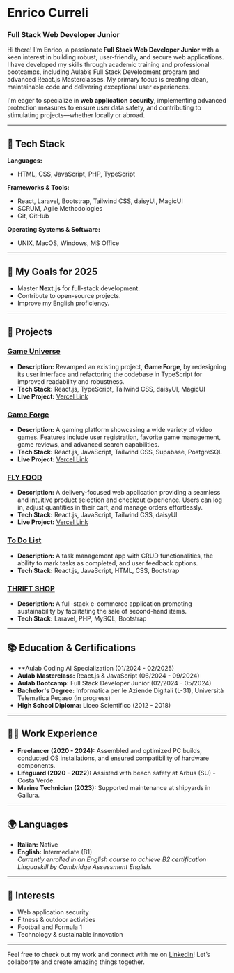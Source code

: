 # Enrico Curreli

### Full Stack Web Developer Junior  

Hi there! I'm Enrico, a passionate **Full Stack Web Developer Junior** with a keen interest in building robust, user-friendly, and secure web applications. I have developed my skills through academic training and professional bootcamps, including Aulab’s Full Stack Development program and advanced React.js Masterclasses. My primary focus is creating clean, maintainable code and delivering exceptional user experiences.

I'm eager to specialize in **web application security**, implementing advanced protection measures to ensure user data safety, and contributing to stimulating projects—whether locally or abroad.

---

## 🚀 Tech Stack

**Languages:**
- HTML, CSS, JavaScript, PHP, TypeScript  

**Frameworks & Tools:**
- React, Laravel, Bootstrap, Tailwind CSS, daisyUI, MagicUI  
- SCRUM, Agile Methodologies  
- Git, GitHub  

**Operating Systems & Software:**
- UNIX, MacOS, Windows, MS Office

---

## 🎯 My Goals for 2025
- Master **Next.js** for full-stack development.
- Contribute to open-source projects.
- Improve my English proficiency.

---

## 🌟 Projects

### [Game Universe](https://github.com/enricocurreli/Game-Universe)
- **Description:** Revamped an existing project, **Game Forge**, by redesigning its user interface and refactoring the codebase in TypeScript for improved readability and robustness.
- **Tech Stack:** React.js, TypeScript, Tailwind CSS, daisyUI, MagicUI  
- **Live Project:** [Vercel Link](https://game-universe-tawny.vercel.app/)

### [Game Forge](https://github.com/enricocurreli/Game_Forge)
- **Description:** A gaming platform showcasing a wide variety of video games. Features include user registration, favorite game management, game reviews, and advanced search capabilities.
- **Tech Stack:** React.js, JavaScript, Tailwind CSS, Supabase, PostgreSQL
- **Live Project:** [Vercel Link](https://game-forge.vercel.app/)

### [FLY FOOD](https://github.com/enricocurreli/FLY_FOOD_PROJECT)
- **Description:** A delivery-focused web application providing a seamless and intuitive product selection and checkout experience. Users can log in, adjust quantities in their cart, and manage orders effortlessly.
- **Tech Stack:** React.js, JavaScript, Tailwind CSS, daisyUI
- **Live Project:** [Vercel Link](https://fly-food-project.vercel.app/)

### [To Do List](https://github.com/enricocurreli/React_ToDoList)  
- **Description:** A task management app with CRUD functionalities, the ability to mark tasks as completed, and user feedback options.
- **Tech Stack:** React.js, JavaScript, HTML, CSS, Bootstrap

### [THRIFT SHOP](https://github.com/enricocurreli/THRIFT-SHOP)  
- **Description:** A full-stack e-commerce application promoting sustainability by facilitating the sale of second-hand items.
- **Tech Stack:** Laravel, PHP, MySQL, Bootstrap

---

## 📚 Education & Certifications

- **Aulab Coding AI Specialization (01/2024 - 02/2025)
- **Aulab Masterclass:** React.js & JavaScript (06/2024 - 09/2024)  
- **Aulab Bootcamp:** Full Stack Developer Junior (02/2024 - 05/2024)  
- **Bachelor's Degree:** Informatica per le Aziende Digitali (L-31), Università Telematica Pegaso (in progress)  
- **High School Diploma:** Liceo Scientifico (2012 - 2018)  

---

## 🧑‍💻 Work Experience

- **Freelancer (2020 - 2024):** Assembled and optimized PC builds, conducted OS installations, and ensured compatibility of hardware components.
- **Lifeguard (2020 - 2022):** Assisted with beach safety at Arbus (SU) - Costa Verde.
- **Marine Technician (2023):** Supported maintenance at shipyards in Gallura.

---

## 🌍 Languages

- **Italian:** Native
- **English:** Intermediate (B1)  
  *Currently enrolled in an English course to achieve B2 certification Linguaskill by Cambridge Assessment English.*


---

## 🎯 Interests

- Web application security  
- Fitness & outdoor activities  
- Football and Formula 1  
- Technology & sustainable innovation  

---

Feel free to check out my work and connect with me on [LinkedIn](https://linkedin.com/in/e-curreli-webdeveloper)! Let’s collaborate and create amazing things together.

